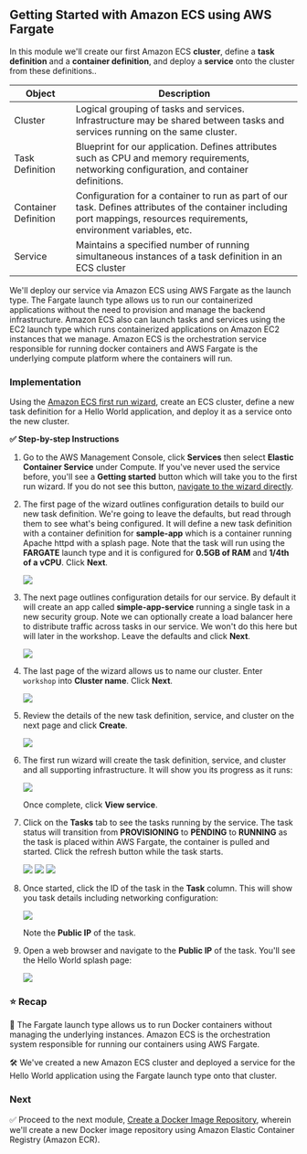 ## Getting Started with Amazon ECS using AWS Fargate

In this module we'll create our first Amazon ECS **cluster**, define a **task
definition** and a **container definition**, and deploy a **service** onto the
cluster from these definitions..

| Object | Description |
| ------------ | ------------------------------------------------------------ |
| Cluster | Logical grouping of tasks and services. Infrastructure may be shared between tasks and services running on the same cluster. |
| Task Definition | Blueprint for our application. Defines attributes such as CPU and memory requirements, networking configuration, and container definitions. |
| Container Definition | Configuration for a container to run as part of our task. Defines attributes of the container including port mappings, resources requirements, environment variables, etc. |
| Service | Maintains a specified number of running simultaneous instances of a task definition in an ECS cluster |

We'll deploy our service via Amazon ECS using AWS Fargate as the launch type.
The Fargate launch type allows us to run our containerized applications
without the need to provision and manage the backend infrastructure. Amazon ECS
also can launch tasks and services using the EC2 launch type which runs
containerized applications on Amazon EC2 instances that we manage. Amazon ECS
is the orchestration service responsible for running docker containers and AWS
Fargate is the underlying compute platform where the containers will run.

### Implementation

Using the [Amazon ECS first run wizard][first-run], create an ECS cluster,
define a new task definition for a Hello World application, and deploy it as a
service onto the new cluster.

**✅ Step-by-step Instructions**

1. Go to the AWS Management Console, click **Services** then select **Elastic
   Container Service** under Compute. If you've never used the service before,
   you'll see a **Getting started** button which will take you to the first run
   wizard. If you do not see this button, [navigate to the wizard
   directly][first-run].

1. The first page of the wizard outlines configuration details to build our new
   task definition. We're going to leave the defaults, but read through them to
   see what's being configured. It will define a new task definition with a
   container definition for **sample-app** which is a container running Apache
   httpd with a splash page. Note that the task will run using the **FARGATE**
   launch type and it is configured for **0.5GB of RAM** and **1/4th of a
   vCPU**. Click **Next**.

    ![](images/getting-started-with-amazon-ecs-using-aws-fargate/container-and-task-definition.png)

1. The next page outlines configuration details for our service. By default it
   will create an app called **simple-app-service** running a single task in a
   new security group. Note we can optionally create a load balancer here to
   distribute traffic across tasks in our service. We won't do this here but
   will later in the workshop. Leave the defaults and click **Next**.

    ![](images/getting-started-with-amazon-ecs-using-aws-fargate/service.png)

1. The last page of the wizard allows us to name our cluster. Enter `workshop`
   into **Cluster name**. Click **Next**.

    ![](images/getting-started-with-amazon-ecs-using-aws-fargate/cluster.png)

1. Review the details of the new task definition, service, and cluster on the
   next page and click **Create**.

    ![](images/getting-started-with-amazon-ecs-using-aws-fargate/review.png)

1. The first run wizard will create the task definition, service, and cluster
   and all supporting infrastructure. It will show you its progress as it runs:

    ![](images/getting-started-with-amazon-ecs-using-aws-fargate/creation-status.png)

    Once complete, click **View service**.

1. Click on the **Tasks** tab to see the tasks running by the service. The task
   status will transition from **PROVISIONING** to **PENDING** to **RUNNING** as
   the task is placed within AWS Fargate, the container is pulled and started.
   Click the refresh button while the task starts.

    ![](images/getting-started-with-amazon-ecs-using-aws-fargate/provisioning.png)
    ![](images/getting-started-with-amazon-ecs-using-aws-fargate/pending.png)
    ![](images/getting-started-with-amazon-ecs-using-aws-fargate/running.png)

1. Once started, click the ID of the task in the **Task** column. This will show
   you task details including networking configuration:

    ![](images/getting-started-with-amazon-ecs-using-aws-fargate/task-detail.png)

    Note the **Public IP** of the task.

1. Open a web browser and navigate to the **Public IP** of the task. You'll see
   the Hello World splash page:

    ![](images/getting-started-with-amazon-ecs-using-aws-fargate/splash-page.png)

[first-run]: https://console.aws.amazon.com/ecs/home?region=us-east-1#/firstRun

### ⭐ Recap

🔑 The Fargate launch type allows us to run Docker containers without managing
the underlying instances. Amazon ECS is the orchestration system responsible
for running our containers using AWS Fargate.

🛠️ We've created a new Amazon ECS cluster and deployed a service for the Hello
World application using the Fargate launch type onto that cluster.

### Next

✅  Proceed to the next module, [Create a Docker Image
Repository][create-docker-image-repo], wherein we'll create a new Docker image
repository using Amazon Elastic Container Registry (Amazon ECR).

[create-docker-image-repo]: create-a-docker-image-repository.html

